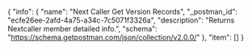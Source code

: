 {
  "info": {
    "name": "Next Caller Get Version Records",
    "_postman_id": "ecfe26ee-2afd-4a75-a34c-7c5071f3326a",
    "description": "Returns Nextcaller member detailed info.",
    "schema": "https://schema.getpostman.com/json/collection/v2.0.0/"
  },
  "item": []
}